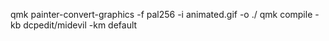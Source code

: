 qmk painter-convert-graphics -f pal256 -i animated.gif -o ./
qmk compile -kb dcpedit/midevil -km default
